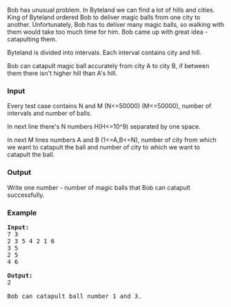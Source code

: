 <p>Bob has unusual problem. In Byteland we can find a lot of hills and cities. King of Byteland ordered Bob to deliver magic balls from one city to another. Unfortunately, Bob has to deliver many magic balls, so walking with them would take too much time for him. Bob came up with great idea - catapulting them.</p>
<p>Byteland is divided into intervals. Each interval contains city and hill.</p>
<p>Bob can catapult magic ball accurately from city A to city B, if between them there isn't higher hill than A's hill.</p>
<h3>Input</h3>
<p>Every test case contains N and M (N&lt;=50000) (M&lt;=50000), number of intervals and number of balls.</p>
<p>In next line there's N numbers H(H&lt;=10^9) separated by one space.</p>
<p>In next M lines numbers A and B (1&lt;=A,B&lt;=N), number of city from which we want to catapult the ball and number of city to which we want to catapult the ball.</p>
<h3>Output</h3>
<p>Write one number - number of magic balls that Bob can catapult successfully.</p>
<h3>Example</h3>
<pre><strong>Input:</strong><br>7 3<br>2 3 5 4 2 1 6<br>3 5<br>2 5<br>4 6<br><br><strong>Output:</strong><br>2<br><br>Bob can catapult ball number 1 and 3. <br></pre>